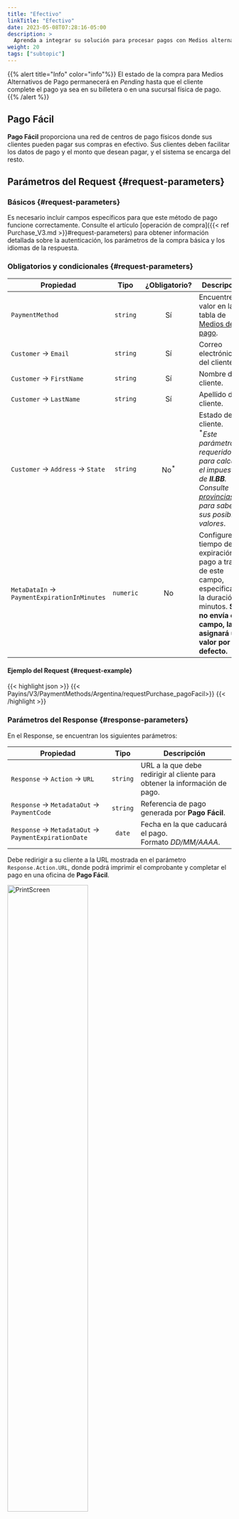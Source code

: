 ```yaml
---
title: "Efectivo"
linkTitle: "Efectivo"
date: 2023-05-08T07:28:16-05:00
description: >
  Aprenda a integrar su solución para procesar pagos con Medios alternativos de pago.
weight: 20
tags: ["subtopic"]
---
```


{{% alert title="Info" color="info"%}}
El estado de la compra para Medios Alternativos de Pago permanecerá en _Pending_ hasta que el cliente complete el pago ya sea en su billetera o en una sucursal física de pago.
{{% /alert %}}

## Pago Fácil
**Pago Fácil** proporciona una red de centros de pago físicos donde sus clientes pueden pagar sus compras en efectivo. Sus clientes deben facilitar los datos de pago y el monto que desean pagar, y el sistema se encarga del resto.

## Parámetros del Request {#request-parameters}
### Básicos {#request-parameters}
Es necesario incluir campos específicos para que este método de pago funcione correctamente. Consulte el artículo [operación de compra]({{< ref Purchase_V3.md >}}#request-parameters) para obtener información detallada sobre la autenticación, los parámetros de la compra básica y los idiomas de la respuesta.

### Obligatorios y condicionales {#request-parameters}

| Propiedad | Tipo | ¿Obligatorio? | Descripción |
|---|:-:|:-:|---|
| `PaymentMethod` | `string` | Sí | Encuentre el valor en la tabla de [Medios de pago](/es/docs/payment-methods/argentina.html#payment-methods).  |
| `Customer` → `Email` | `string` | Sí | Correo electrónico del cliente. |
| `Customer` → `FirstName` | `string` | Sí | Nombre del cliente. |
| `Customer` → `LastName` | `string` | Sí | Apellido del cliente. |
| `Customer` → `Address` → `State` | `string` | No<sup>*</sup> | Estado del cliente.<br><sup>*</sup>_Este parámetro es requerido para calcular el impuesto de **II.BB**. Consulte [provincias](/es/docs/payment-methods/argentina.html#argentina-provinces) para saber sus posibles valores_. |
| `MetaDataIn` → `PaymentExpirationInMinutes` | `numeric` | No | Configure el tiempo de expiración del pago a través de este campo, especificando la duración en minutos. **Si no envía este campo, la API asignará un valor por defecto.** |

#### Ejemplo del Request {#request-example}
{{< highlight json >}}
{{< Payins/V3/PaymentMethods/Argentina/requestPurchase_pagoFacil>}}
{{< /highlight >}}

### Parámetros del Response {#response-parameters}
En el Response, se encuentran los siguientes parámetros:

| Propiedad | Tipo | Descripción |
|---|:-:|---|
| `Response` → `Action` → `URL` | `string` | URL a la que debe redirigir al cliente para obtener la información de pago. |
| `Response` → `MetadataOut` → `PaymentCode` | `string` | Referencia de pago generada por **Pago Fácil**. |
| `Response` → `MetadataOut` → `PaymentExpirationDate` | `date` | Fecha en la que caducará el pago.<br>Formato _DD/MM/AAAA_. |

Debe redirigir a su cliente a la URL mostrada en el parámetro `Response.Action.URL`, donde podrá imprimir el comprobante y completar el pago en una oficina de **Pago Fácil**.

<img src="/assets/PagoFacilVoucher.png" width="60%" alt="PrintScreen"/>

#### Ejemplo del Response {#response-example}
{{< highlight json >}}
{{< Payins/V3/PaymentMethods/Argentina/responsePurchase_pagoFacil>}}
{{< /highlight >}}